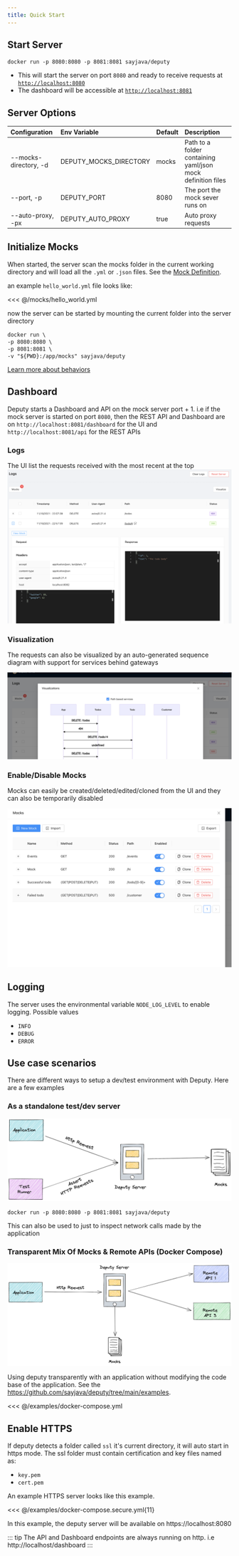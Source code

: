 ```yaml
---
title: Quick Start
---
```


## Start Server

```shell
docker run -p 8080:8080 -p 8081:8081 sayjava/deputy
```

-   This will start the server on port `8080` and ready to receive requests at [`http://localhost:8080`](`http://localhost:8080`)
-   The dashboard will be accessible at [`http://localhost:8081`](`http://localhost:8081`)

## Server Options

| Configuration          | Env Variable           | Default | Description                                                 |
| :--------------------- | :--------------------- | :------ | :---------------------------------------------------------- |
| \--mocks-directory, -d | DEPUTY_MOCKS_DIRECTORY | mocks   | Path to a folder containing yaml/json mock definition files |
| \--port, -p            | DEPUTY_PORT            | 8080    | The port the mock sever runs on                             |
| \--auto-proxy, -px     | DEPUTY_AUTO_PROXY      | true    | Auto proxy requests                                         |

## Initialize Mocks

When started, the server scan the mocks folder in the current working directory and will load all the `.yml` or `.json` files. See the [Mock Definition](/guide).

an example `hello_world.yml` file looks like:

<<< @/mocks/hello_world.yml

now the server can be started by mounting the current folder into the server directory

```shell
docker run \
-p 8080:8080 \
-p 8081:8081 \
-v "${PWD}:/app/mocks" sayjava/deputy
```

[Learn more about behaviors](/guide)

## Dashboard

Deputy starts a Dashboard and API on the mock server port + 1. i.e if the mock server is started on port `8080`, then the REST API and Dashboard are on `http://localhost:8081/dashboard` for the UI and `http://localhost:8081/api` for the REST APIs

### Logs

The UI list the requests received with the most recent at the top
![logs](./media/logs.png)

### Visualization

The requests can also be visualized by an auto-generated sequence diagram with support for services behind gateways

![Visualize](./media/visualize.png)

### Enable/Disable Mocks

Mocks can easily be created/deleted/edited/cloned from the UI and they can also be temporarily disabled

![disable](./media/disable_mocks.png)

## Logging

The server uses the environmental variable `NODE_LOG_LEVEL` to enable logging. Possible values

-   `INFO`
-   `DEBUG`
-   `ERROR`

## Use case scenarios

There are different ways to setup a dev/test environment with Deputy. Here are a few examples

### As a standalone test/dev server

![media/test_environment](./media/test_environment.png)

```shell
docker run -p 8080:8080 -p 8081:8081 sayjava/deputy
```

This can also be used to just to inspect network calls made by the application

### Transparent Mix Of Mocks & Remote APIs (Docker Compose)

![media/dev_environment](./media/dev_environment.png)

Using deputy transparently with an application without modifying the code base
of the application. See the https://github.com/sayjava/deputy/tree/main/examples.

<<< @/examples/docker-compose.yml

## Enable HTTPS

If deputy detects a folder called `ssl` it's current directory, it will auto start in https mode.
The ssl folder must contain certification and key files named as:

-   `key.pem`
-   `cert.pem`

An example HTTPS server looks like this example.

<<< @/examples/docker-compose.secure.yml{11}

In this example, the deputy server will be available on https://localhost:8080

::: tip
The API and Dashboard endpoints are always running on http. i.e http://localhost/dashboard
:::
